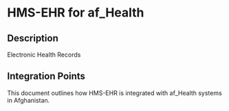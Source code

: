 # HMS-EHR for af_Health

## Description

Electronic Health Records

## Integration Points

This document outlines how HMS-EHR is integrated with af_Health systems in Afghanistan.
